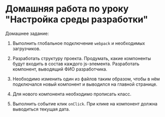 # Домашняя работа по уроку "Настройка среды разработки"

Домашнее задание:

1. Выполнить глобальное подключение `webpack` и необходимых загрузчиков.

2. Разработать структуру проекта. Продумать, какие компоненты будут входить в состав каждого js-элемента. Разработать компонент, выводящий ФИО разработчика.

3. Необходимо изменить один из файлов таким образом, чтобы в нём подключался новый компонент и выводился на главной странице.

4. Для нового компонента необходимо прописать класс.

5. Выполнить событие клик `onClick`. При клике на компонент должна выводиться текущая дата.